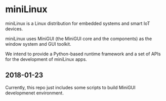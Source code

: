 # miniLinux

miniLinux is a Linux distribution for embedded systems and smart IoT devices. 

miniLinux uses MiniGUI (the MiniGUI core and the components) as the window
system and GUI toolkit.

We intend to provide a Python-based runtime framework and a set of APIs 
for the development of miniLinux apps.

## 2018-01-23

Currently, this repo just includes some scripts to build MiniGUI 
developmenet environment.
